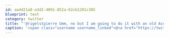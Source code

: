 ```yaml
---
id: aa4d21a8-a3d2-4091-852a-62cb1281c385
blueprint: text
category: twitter
title: "'@rigelstpierre Umm, no but I am going to do it with an old Acer"
caption: '<span class="username username_linked">@<a href="https://twitter.com/rigelstpierre" title="Rigel St. Pierre">rigelstpierre</a></span> Umm, no but I am going to do it with an old Acer'
---
```

